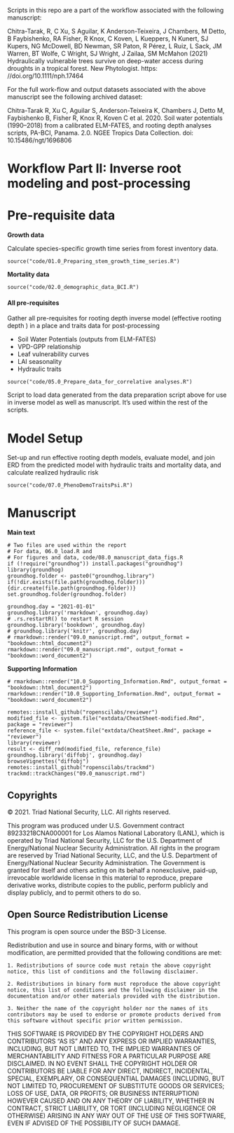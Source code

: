 Scripts in this repo are a part of the workflow associated with the
following manuscript:

Chitra-Tarak, R, C Xu, S Aguilar, K Anderson-Teixeira, J Chambers, M
Detto, B Faybishenko, RA Fisher, R Knox, C Koven, L Kueppers, N Kunert,
SJ Kupers, NG McDowell, BD Newman, SR Paton, R Pérez, L Ruiz, L Sack, JM
Warren, BT Wolfe, C Wright, SJ Wright, J Zailaa, SM McMahon (2021)
Hydraulically vulnerable trees survive on deep-water access during
droughts in a tropical forest. New Phytologist. https:
//doi.org/10.1111/nph.17464

For the full work-flow and output datasets associated with the above
manuscript see the following archived dataset:

Chitra-Tarak R, Xu C, Aguilar S, Anderson-Teixeira K, Chambers J, Detto
M, Faybishenko B, Fisher R, Knox R, Koven C et al. 2020. Soil water
potentials (1990–2018) from a calibrated ELM-FATES, and rooting depth
analyses scripts, PA-BCI, Panama. 2.0. NGEE Tropics Data Collection.
doi: 10.15486/ngt/1696806

# Workflow Part II: Inverse root modeling and post-processing

# Pre-requisite data

**Growth data**

Calculate species-specific growth time series from forest inventory
data.

    source("code/01.0_Preparing_stem_growth_time_series.R")

**Mortality data**

    source("code/02.0_demographic_data_BCI.R")

#### All pre-requisites

Gather all pre-requisites for rooting depth inverse model (effective
rooting depth ) in a place and traits data for post-processing

-   Soil Water Potentials (outputs from ELM-FATES)
-   VPD-GPP relationship
-   Leaf vulnerability curves
-   LAI seasonality
-   Hydraulic traits

<!-- -->

    source("code/05.0_Prepare_data_for_correlative analyses.R")

Script to load data generated from the data preparation script above for
use in inverse model as well as manuscript. It’s used within the rest of
the scripts.

<!-- ```{r Chunk 06.0, eval = FALSE} -->
<!-- source("code/06.0_load.R") -->
<!-- ``` -->

# Model Setup

Set-up and run effective rooting depth models, evaluate model, and join
ERD from the predicted model with hydraulic traits and mortality data,
and calculate realized hydraulic risk

    source("code/07.0_PhenoDemoTraitsPsi.R")

# Manuscript

**Main text**

    # Two files are used within the report
    # For data, 06.0_load.R and 
    # For figures and data, code/08.0_manuscript_data_figs.R
    if (!require("groundhog")) install.packages("groundhog")
    library(groundhog)
    groundhog.folder <- paste0("groundhog.library")
    if(!dir.exists(file.path(groundhog.folder))) {dir.create(file.path(groundhog.folder))}
    set.groundhog.folder(groundhog.folder)

    groundhog.day = "2021-01-01"
    groundhog.library('rmarkdown', groundhog.day)
    # .rs.restartR() to restart R session
    groundhog.library('bookdown', groundhog.day)
    # groundhog.library('knitr', groundhog.day)
    # rmarkdown::render("09.0_manuscript.rmd", output_format = "bookdown::html_document2")
    rmarkdown::render("09.0_manuscript.rmd", output_format = "bookdown::word_document2")

**Supporting Information**

    # rmarkdown::render("10.0_Supporting_Information.Rmd", output_format = "bookdown::html_document2")
    rmarkdown::render("10.0_Supporting_Information.Rmd", output_format = "bookdown::word_document2")

    remotes::install_github("ropenscilabs/reviewer")
    modified_file <- system.file("extdata/CheatSheet-modified.Rmd", package = "reviewer")
    reference_file <- system.file("extdata/CheatSheet.Rmd", package = "reviewer")
    library(reviewer)
    result <- diff_rmd(modified_file, reference_file)
    groundhog.library('diffobj', groundhog.day)
    browseVignettes("diffobj")
    remotes::install_github("ropenscilabs/trackmd")
    trackmd::trackChanges("09.0_manuscript.rmd")

## Copyrights

© 2021. Triad National Security, LLC. All rights reserved.

This program was produced under U.S. Government contract
89233218CNA000001 for Los Alamos National Laboratory (LANL), which is
operated by Triad National Security, LLC for the U.S. Department of
Energy/National Nuclear Security Administration. All rights in the
program are reserved by Triad National Security, LLC, and the U.S.
Department of Energy/National Nuclear Security Administration. The
Government is granted for itself and others acting on its behalf a
nonexclusive, paid-up, irrevocable worldwide license in this material to
reproduce, prepare derivative works, distribute copies to the public,
perform publicly and display publicly, and to permit others to do so.

## Open Source Redistribution License

This program is open source under the BSD-3 License.

Redistribution and use in source and binary forms, with or without
modification, are permitted provided that the following conditions are
met:

    1. Redistributions of source code must retain the above copyright notice, this list of conditions and the following disclaimer.

    2. Redistributions in binary form must reproduce the above copyright notice, this list of conditions and the following disclaimer in the documentation and/or other materials provided with the distribution.

    3. Neither the name of the copyright holder nor the names of its contributors may be used to endorse or promote products derived from this software without specific prior written permission.

THIS SOFTWARE IS PROVIDED BY THE COPYRIGHT HOLDERS AND CONTRIBUTORS “AS
IS” AND ANY EXPRESS OR IMPLIED WARRANTIES, INCLUDING, BUT NOT LIMITED
TO, THE IMPLIED WARRANTIES OF MERCHANTABILITY AND FITNESS FOR A
PARTICULAR PURPOSE ARE DISCLAIMED. IN NO EVENT SHALL THE COPYRIGHT
HOLDER OR CONTRIBUTORS BE LIABLE FOR ANY DIRECT, INDIRECT, INCIDENTAL,
SPECIAL, EXEMPLARY, OR CONSEQUENTIAL DAMAGES (INCLUDING, BUT NOT LIMITED
TO, PROCUREMENT OF SUBSTITUTE GOODS OR SERVICES; LOSS OF USE, DATA, OR
PROFITS; OR BUSINESS INTERRUPTION) HOWEVER CAUSED AND ON ANY THEORY OF
LIABILITY, WHETHER IN CONTRACT, STRICT LIABILITY, OR TORT (INCLUDING
NEGLIGENCE OR OTHERWISE) ARISING IN ANY WAY OUT OF THE USE OF THIS
SOFTWARE, EVEN IF ADVISED OF THE POSSIBILITY OF SUCH DAMAGE.
